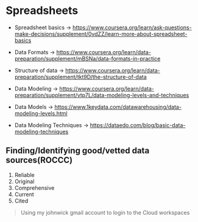 # Spreadsheets

* Spreadsheet basics -> <https://www.coursera.org/learn/ask-questions-make-decisions/supplement/0vdZZ/learn-more-about-spreadsheet-basics>


* Data Formats -> <https://www.coursera.org/learn/data-preparation/supplement/mBSNa/data-formats-in-practice>


* Structure of data -> <https://www.coursera.org/learn/data-preparation/supplement/tkt9D/the-structure-of-data>

* Data Modeling ->  <https://www.coursera.org/learn/data-preparation/supplement/vtp7L/data-modeling-levels-and-techniques>

* Data Models -> <https://www.1keydata.com/datawarehousing/data-modeling-levels.html>

* Data Modeling Techniques -> <https://dataedo.com/blog/basic-data-modeling-techniques>





## Finding/Identifying good/vetted data sources(ROCCC)

1. Reliable
2. Original
3. Comprehensive
4. Current
5. Cited




> Using my johnwick gmail account to login to the Cloud workspaces 